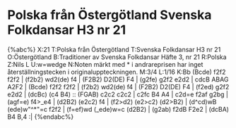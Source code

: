 # Polska från Östergötland Svenska Folkdansar H3 nr 21

{%abc%}
X:21
T:Polska från Östergötland
T:Svenska Folkdansar H3 nr 21
O:Östergötland
B:Traditioner av Svenska Folkdansar Häfte 3, nr 21
R:Polska
Z:Nils L
U:w=wedge
N:Noten märkt med * i andrareprisen har inget återställningstecken i originaluppteckningen.
M:3/4
L:1/16
K:Bb
(Bcde) f2f2 f2f2 | (f2b2) wd2(de) f4 | (F2B2) D2(DE) F4 | (g2fe) g2f2 e2d2 |
cdcB ABAG A2F2 | (Bcde) f2f2 f2f2 | (f2b2) wd2(de) f4 | (F2B2) D2(DE) F4 |
(f2ed) g2f2 e2d2 | (dcBc) (c4 B4) :: (FGAB) c2c2 c2c2 | c2fc B4 A4 |
c2d=e f2af g2bg | (agf=e) f4>_e4 | (d2B2) (e2c2) f4 | (f2>d2) (e2>c2) (d2>B2) |
(d^cd)wB (ede)w"^*"=c f2f2 | (f=ef)wd (_ede)w=c (d2B2) | (g2ab) f2dB F2e2 | (dcBA) B4 B,4 :|
{%endabc%}
